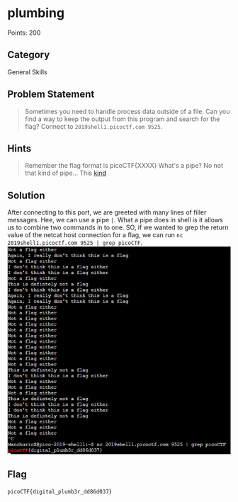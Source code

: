 # plumbing
Points: 200
## Category
General Skills
## Problem Statement
> Sometimes you need to handle process data outside of a file. Can you find a way to keep the output from this program and search for the flag? Connect to `2019shell1.picoctf.com 9525`.
## Hints
> Remember the flag format is picoCTF{XXXX}
> What's a pipe? No not that kind of pipe... This [kind](http://www.linfo.org/pipes.html)
## Solution
After connecting to this port, we are greeted with many lines of filler messages. Hee, we can use a pipe `|`. What a pipe does in shell is it allows us to combine two commands in to one. SO, if we wanted to grep the return value of the netcat host connection for a flag, we can run `nc 2019shell1.picoctf.com 9525 | grep picoCTF`.
![Screenshot](screenshot.JPG)
## Flag
`picoCTF{digital_plumb3r_dd86d037}`